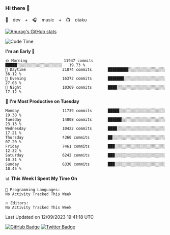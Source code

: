 ### Hi there 👋

🚀　dev　+　🎧　music　+　📺　otaku


[![Anurag's GitHub stats](https://github-readme-stats.vercel.app/api?username=koheitasaka&count_private=true&show_icons=true&theme=monokai)](https://github.com/koheitasaka/github-readme-stats)

<!--START_SECTION:waka-->
![Code Time](http://img.shields.io/badge/Code%20Time-1%2C161%20hrs%2023%20mins-blue)

**I'm an Early 🐤** 

```text
🌞 Morning                11947 commits       █████░░░░░░░░░░░░░░░░░░░░   19.73 % 
🌆 Daytime                21874 commits       █████████░░░░░░░░░░░░░░░░   36.12 % 
🌃 Evening                16372 commits       ███████░░░░░░░░░░░░░░░░░░   27.03 % 
🌙 Night                  10369 commits       ████░░░░░░░░░░░░░░░░░░░░░   17.12 % 
```
📅 **I'm Most Productive on Tuesday** 

```text
Monday                   11739 commits       █████░░░░░░░░░░░░░░░░░░░░   19.38 % 
Tuesday                  14008 commits       ██████░░░░░░░░░░░░░░░░░░░   23.13 % 
Wednesday                10422 commits       ████░░░░░░░░░░░░░░░░░░░░░   17.21 % 
Thursday                 4360 commits        ██░░░░░░░░░░░░░░░░░░░░░░░   07.20 % 
Friday                   7461 commits        ███░░░░░░░░░░░░░░░░░░░░░░   12.32 % 
Saturday                 6242 commits        ███░░░░░░░░░░░░░░░░░░░░░░   10.31 % 
Sunday                   6330 commits        ███░░░░░░░░░░░░░░░░░░░░░░   10.45 % 
```


📊 **This Week I Spent My Time On** 

```text
💬 Programming Languages: 
No Activity Tracked This Week

🔥 Editors: 
No Activity Tracked This Week
```


 Last Updated on 12/09/2023 19:41:18 UTC
<!--END_SECTION:waka-->

[![GitHub Badge](https://img.shields.io/badge/GitHub-100000?style=for-the-badge&logo=github&logoColor=white)](https://github.com/koheitasaka)
[![Twitter Badge](https://img.shields.io/badge/Twitter-1DA1F2?style=for-the-badge&logo=twitter&logoColor=white)](https://twitter.com/sleep_asleep_)
